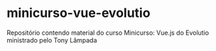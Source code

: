 # minicurso-vue-evolutio
Repositório contendo material do curso Minicurso: Vue.js do Evolutio ministrado pelo Tony Lâmpada
